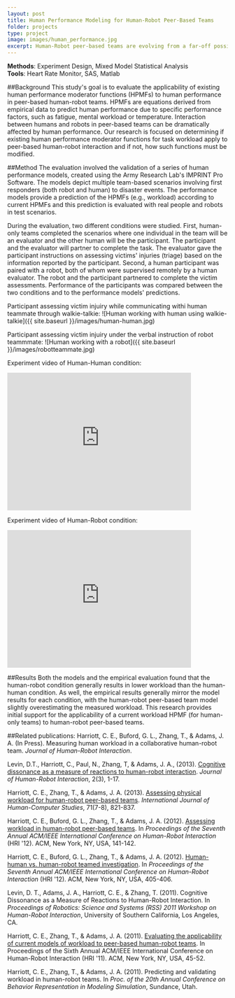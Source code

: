```yaml
---
layout: post
title: Human Performance Modeling for Human-Robot Peer-Based Teams
folder: projects
type: project
image: images/human_performance.jpg
excerpt: Human-Robot peer-based teams are evolving from a far-off possibility into a reality. Human Performance Moderator Functions (HPMFs) can be used to predict human behavior by incorporating the effects of internal and external influences such as fatigue and workload. This research focuses on determining the applicability of workload HPMFs in team tasks for first response mass casualty triage incidents between a Human-Human and a Human-Robot team. 
---
```


**Methods**: Experiment Design, Mixed Model Statistical Analysis  
**Tools**: Heart Rate Monitor, SAS, Matlab

##Background
This study's goal is to evaluate the applicability of existing human performance moderator functions (HPMFs) to human performance in peer-based human-robot teams. HPMFs are equations derived from empirical data to predict human performance due to specific performance factors, such as fatigue, mental workload or temperature. Interaction between humans and robots in peer-based teams can be dramatically affected by human performance. Our research is focused on determining if existing human performance moderator functions for task workload apply to peer-based human-robot interaction and if not, how such functions must be modified.

##Method
The evaluation involved the validation of a series of human performance models, created using the Army Research Lab's IMPRINT Pro Software. The models depict multiple team-based scenarios involving first responders (both robot and human) to disaster events. The performance models provide a prediction of the HPMFs (e.g., workload) according to current HPMFs and this prediction is evaluated with real people and robots in test scenarios.

During the evaluation, two different conditions were studied. First, human-only teams completed the scenarios where one individual in the team will be an evaluator and the other human will be the participant. The participant and the evaluator will partner to complete the task. The evaluator gave the participant instructions on assessing victims' injuries (triage) based on the information reported by the participant. Second, a human participant was paired with a robot, both of whom were supervised remotely by a human evaluator. The robot and the participant partnered to complete the victim assessments. Performance of the participants was compared between the two conditions and to the performance models' predictions.

Participant assessing victim injuiry while communicating withi human teammate through walkie-talkie:
![Human working with human using walkie-talkie]({{ site.baseurl }}/images/human-human.jpg)

Participant assessing victim injuiry under the verbal instruction of robot teammmate:
![Human working with a robot]({{ site.baseurl }}/images/robotteammate.jpg)

Experiment video of Human-Human condition:  
<iframe width="420" height="315" src="https://www.youtube.com/embed/yjTOb_Rbboo" frameborder="0" allowfullscreen></iframe>

Experiment video of Human-Robot condition:
<iframe width="420" height="315" src="https://www.youtube.com/embed/JKVOSJJHb6c" frameborder="0" allowfullscreen></iframe>

##Results
Both the models and the empirical evaluation found that the human-robot condition generally results in lower workload than the human-human condition. As well, the empirical results generally mirror the model results for each condition, with the human-robot peer-based team model slightly overestimating the measured workload. This research provides initial support for the applicability of a current workload HPMF (for human-only teams) to human-robot peer-based teams.

<!--
A model representing workload for each team was developed using IMPRINT Pro. The results from an empirical evaluation were compared to the model results. While significant differences between the two conditions were not found in all data, there was a general trend that workload in the human-robot condition was slightly lower than the workload experienced in the human-human condition. This trend was predicted by the IMPRINT Pro models. These results are the first to indicate that existing HPMFs can be applied to human-robot peer-based teams.
-->	

##Related publications:
Harriott, C. E., Buford, G. L., Zhang, T., & Adams, J. A. (In Press). Measuring human workload in a collaborative human-robot team. *Journal of Human-Robot Interaction*.

Levin, D.T., Harriott, C., Paul, N., Zhang, T, & Adams, J. A., (2013). [Cognitive dissonance as a measure of reactions to human-robot interaction](http://www.hri-journal.org/index.php/HRI/article/view/3). *Journal of Human-Robot Interaction*, 2(3), 1-17.

Harriott, C. E., Zhang, T., & Adams, J. A. (2013). [Assessing physical workload for human-robot peer-based teams](http://www.sciencedirect.com/science/article/pii/S1071581913000578). *International Journal of Human-Computer Studies*, 71(7-8), 821-837.

Harriott, C. E., Buford, G. L., Zhang, T., & Adams, J. A. (2012). [Assessing workload in human-robot peer-based teams](http://dl.acm.org/citation.cfm?id=2157725). In *Proceedings of the Seventh Annual ACM/IEEE International Conference on Human-Robot Interaction* (HRI '12). ACM, New York, NY, USA, 141-142.

Harriott, C. E., Buford, G. L., Zhang, T., & Adams, J. A. (2012). [Human-human vs. human-robot teamed investigation](http://dl.acm.org/citation.cfm?id=2157820). In *Proceedings of the Seventh Annual ACM/IEEE International Conference on Human-Robot Interaction* (HRI '12). ACM, New York, NY, USA, 405-406. 

Levin, D. T., Adams, J. A., Harriott, C. E., & Zhang, T. (2011). Cognitive Dissonance as a Measure of Reactions to Human-Robot Interaction. In *Proceedings of Robotics: Science and Systems (RSS) 2011 Workshop on Human-Robot Interaction*, University of Southern California, Los Angeles, CA.

Harriott, C. E., Zhang, T., & Adams, J. A. (2011). [Evaluating the applicability of current models of workload to peer-based human-robot teams](http://dl.acm.org/citation.cfm?id=1957670). In Proceedings of the Sixth Annual ACM/IEEE International Conference on Human-Robot Interaction (HRI '11). ACM, New York, NY, USA, 45-52.

Harriott, C. E., Zhang, T., & Adams, J. A. (2011). Predicting and validating workload in human-robot teams. In *Proc. of the 20th Annual Conference on Behavior Representation in Modeling Simulation*, Sundance, Utah.